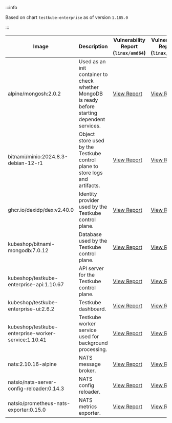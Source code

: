 :::info

Based on chart `testkube-enterprise` as of version `1.185.0`

:::

| Image | Description | Vulnerability Report (`linux/amd64`) | Vulnerability Report (`linux/arm64`) |
|-------|-------------|--------------------------------------|--------------------------------------|
| alpine/mongosh:2.0.2 | Used as an init container to check whether MongoDB is ready before starting dependent services. | [View Report](./mongosh-2.0.2_linux_amd64.md) | [View Report](./mongosh-2.0.2_linux_arm64.md) |
| bitnami/minio:2024.8.3-debian-12-r1 | Object store used by the Testkube control plane to store logs and artifacts. | [View Report](./minio-2024.8.3-debian-12-r1_linux_amd64.md) | [View Report](./minio-2024.8.3-debian-12-r1_linux_arm64.md) |
| ghcr.io/dexidp/dex:v2.40.0 | Identity provider used by the Testkube control plane. | [View Report](./dex-v2.40.0_linux_amd64.md) | [View Report](./dex-v2.40.0_linux_arm64.md) |
| kubeshop/bitnami-mongodb:7.0.12 | Database used by the Testkube control plane. | [View Report](./bitnami-mongodb-7.0.12_linux_amd64.md) | [View Report](./bitnami-mongodb-7.0.12_linux_arm64.md) |
| kubeshop/testkube-enterprise-api:1.10.67 | API server for the Testkube control plane. | [View Report](./testkube-enterprise-api-1.10.67_linux_amd64.md) | [View Report](./testkube-enterprise-api-1.10.67_linux_arm64.md) |
| kubeshop/testkube-enterprise-ui:2.6.2 | Testkube dashboard. | [View Report](./testkube-enterprise-ui-2.6.2_linux_amd64.md) | [View Report](./testkube-enterprise-ui-2.6.2_linux_arm64.md) |
| kubeshop/testkube-enterprise-worker-service:1.10.41 | Testkube worker service used for background processing. | [View Report](./testkube-enterprise-worker-service-1.10.41_linux_amd64.md) | [View Report](./testkube-enterprise-worker-service-1.10.41_linux_arm64.md) |
| nats:2.10.16-alpine | NATS message broker. | [View Report](./nats-2.10.16-alpine_linux_amd64.md) | [View Report](./nats-2.10.16-alpine_linux_arm64.md) |
| natsio/nats-server-config-reloader:0.14.3 | NATS config reloader. | [View Report](./nats-server-config-reloader-0.14.3_linux_amd64.md) | [View Report](./nats-server-config-reloader-0.14.3_linux_arm64.md) |
| natsio/prometheus-nats-exporter:0.15.0 | NATS metrics exporter. | [View Report](./prometheus-nats-exporter-0.15.0_linux_amd64.md) | [View Report](./prometheus-nats-exporter-0.15.0_linux_arm64.md) |
